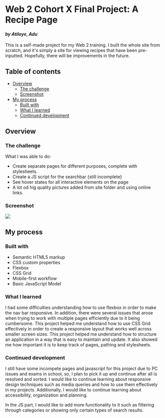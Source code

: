 # Web 2 Cohort X Final Project: A Recipe Page
#### *by Atiloye, Adu*

This is a self-made project for my Web 2 training. I built the whole site from scratch, and it's simply a site for viewing recipes that have been pre-inputted. Hopefully, there will be improvements in the future.

## Table of contents

- [Overview](#overview)
  - [The challenge](#the-challenge)
  - [Screenshot](#screenshot)
- [My process](#my-process)
  - [Built with](#built-with)
  - [What I learned](#what-i-learned)
  - [Continued development](#continued-development)

## Overview

### The challenge

What I was able to do:
- Create separate pages for different purposes, complete with stylesheets.
- Create a JS script for the searchbar {still incomplete}
- See hover states for all interactive elements on the page
- A lot od hig quality pictures added from site folder and using online links.

### Screenshot

![](./screenshot.jpg)


## My process

### Built with

- Semantic HTML5 markup
- CSS custom properties
- Flexbox
- CSS Grid
- Mobile-first workflow
- Basic JavaScript Model

### What I learned

I  had some difficulties understanding how to use flexbox in order to make the nav bar responsive. In addition, there were several issues that arose when trying to work with multiple pages efficiently due to it being cumbersome.
This project helped me understand how to use CSS Grid effectively in order to create a responsive layout  that works well across smaller screen sizes.
This project helped me understand how to structure an  application in a way that is easy to maintain and update. It also showed me how important it is to keep track of pages, pathing and stylesheets.

### Continued development

I still have some incompete pages and javascript for this project due to PC issues and exams in school, so, I plan to pick it up and continue after all is resolved and sorted.
I would like to continue learning about responsive design techniques such as media queries and how to use them effectively in my projects. Additionally, I would like to continue learning about accessibility, organization and planning.

In the JS part, I would like to add more functionality to it such as filtering through categories or showing only certain types of search results. 


